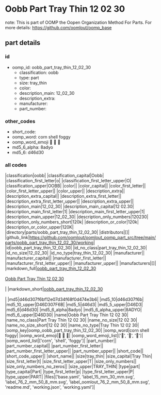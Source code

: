# Oobb Part Tray Thin 12 02 30  

note: This is part of OOMP the Oopen Organization Method For Parts. For more details: https://github.com/oomlout/oomp_base

##  part details





### id
* oomp_id: oobb_part_tray_thin_12_02_30
  * classification: oobb
  * type: part
  * size: tray_thin
  * color: 
  * description_main: 12_02_30
  * description_extra: 
  * manufacturer: 
  * part_number: 

### other_codes
* short_code: 
* oomp_word: corn shell foggy
* oomp_word_emoji :corn: :shell: :foggy:
* md5_6_alpha: 8adyo
* md5_6: d46d30

### all codes 
|classification|oobb|
|classification_capital|Oobb|
|classification_first_letter|o|
|classification_first_letter_upper|O|
|classification_upper|OOBB|
|color||
|color_capital||
|color_first_letter||
|color_first_letter_upper||
|color_upper||
|description_extra||
|description_extra_capital||
|description_extra_first_letter||
|description_extra_first_letter_upper||
|description_extra_upper||
|description_main|12_02_30|
|description_main_capital|12 02.30|
|description_main_first_letter|1|
|description_main_first_letter_upper|1|
|description_main_upper|12_02_30|
|description_only_numbers|120230|
|description_only_numbers_short|120k|
|description_or_color|120k|
|description_or_color_upper|120K|
|directory|parts/oobb_part_tray_thin_12_02_30|
|distributors|[]|
|github_link|https://github.com/oomlout/oomlout_oomp_part_src/tree/main/parts/oobb_part_tray_thin_12_02_30/working|
|id|oobb_part_tray_thin_12_02_30|
|id_no_class|part_tray_thin_12_02_30|
|id_no_size|12_02_30|
|id_no_type|tray_thin_12_02_30|
|manufacturer||
|manufacturer_capital||
|manufacturer_first_letter||
|manufacturer_first_letter_upper||
|manufacturer_upper||
|manufacturers|[]|
|markdown_full|[oobb_part_tray_thin_12_02_30](https://github.com/oomlout/oomlout_oomp_part_src/tree/main/parts/oobb_part_tray_thin_12_02_30/working)<br>[](https://github.com/oomlout/oomlout_oomp_part_src/tree/main/parts/oobb_part_tray_thin_12_02_30/working)<br>[Oobb Part Tray Thin 12 02 30](https://github.com/oomlout/oomlout_oomp_part_src/tree/main/parts/oobb_part_tray_thin_12_02_30/working)<br><br>|
|markdown_short|[oobb_part_tray_thin_12_02_30](https://github.com/oomlout/oomlout_oomp_part_src/tree/main/parts/oobb_part_tray_thin_12_02_30/working)<br><br>|
|md5|d46d307f6bf12e07d34f68f0d474e3b6|
|md5_10|d46d307f6b|
|md5_10_upper|D46D307F6B|
|md5_5|d46d3|
|md5_5_upper|D46D3|
|md5_6|d46d30|
|md5_6_alpha|8adyo|
|md5_6_alpha_upper|8ADYO|
|md5_6_upper|D46D30|
|name|Oobb Part Tray Thin 12 02 30|
|name_no_class|Part Tray Thin 12 02 30|
|name_no_size|12 02 30|
|name_no_size_short|12 02 30|
|name_no_type|Tray Thin 12 02 30|
|oomp_key|oomp_oobb_part_tray_thin_12_02_30|
|oomp_word|corn shell foggy|
|oomp_word_emoji|:corn: :shell: :foggy:|
|oomp_word_emoji_list|[':corn:', ':shell:', ':foggy:']|
|oomp_word_list|['corn', 'shell', 'foggy']|
|part_number||
|part_number_capital||
|part_number_first_letter||
|part_number_first_letter_upper||
|part_number_upper||
|short_code||
|short_code_upper||
|short_name||
|size|tray_thin|
|size_capital|Tray Thin|
|size_first_letter|t|
|size_first_letter_upper|T|
|size_only_numbers||
|size_only_numbers_no_zeros||
|size_upper|TRAY_THIN|
|type|part|
|type_capital|Part|
|type_first_letter|p|
|type_first_letter_upper|P|
|type_upper|PART|
|files|['base.yaml', 'label_15_mm_30_mm.svg', 'label_76_2_mm_50_8_mm.svg', 'label_oomlout_76_2_mm_50_8_mm.svg', 'readme.md', 'working.json', 'working.yaml']|

